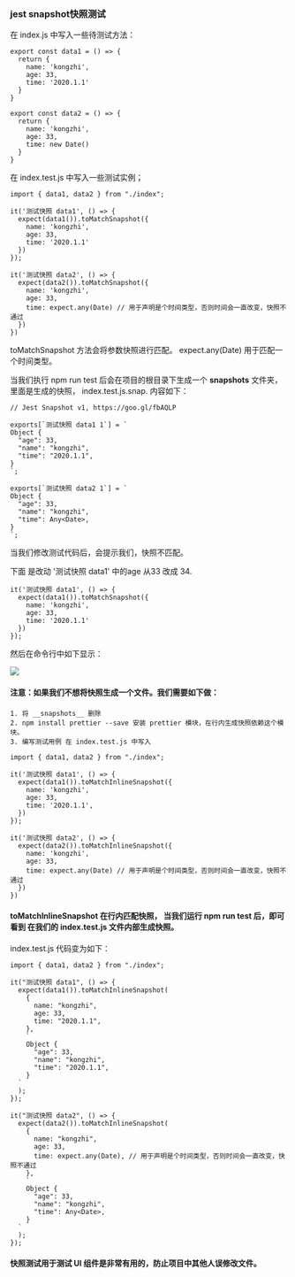 
### jest snapshot快照测试

  在 index.js 中写入一些待测试方法：
```
export const data1 = () => { 
  return {
    name: 'kongzhi',
    age: 33,
    time: '2020.1.1'
  }
}

export const data2 = () => { 
  return {
    name: 'kongzhi',
    age: 33,
    time: new Date()
  }
}
```
  在 index.test.js 中写入一些测试实例；
```
import { data1, data2 } from "./index";

it('测试快照 data1', () => {
  expect(data1()).toMatchSnapshot({
    name: 'kongzhi',
    age: 33,
    time: '2020.1.1'
  })
});

it('测试快照 data2', () => { 
  expect(data2()).toMatchSnapshot({
    name: 'kongzhi',
    age: 33,
    time: expect.any(Date) // 用于声明是个时间类型，否则时间会一直改变，快照不通过
  })
})
```
  toMatchSnapshot 方法会将参数快照进行匹配。
  expect.any(Date) 用于匹配一个时间类型。

  当我们执行 npm run test 后会在项目的根目录下生成一个 __snapshots__ 文件夹，里面是生成的快照， index.test.js.snap. 内容如下：
```
// Jest Snapshot v1, https://goo.gl/fbAQLP

exports[`测试快照 data1 1`] = `
Object {
  "age": 33,
  "name": "kongzhi",
  "time": "2020.1.1",
}
`;

exports[`测试快照 data2 1`] = `
Object {
  "age": 33,
  "name": "kongzhi",
  "time": Any<Date>,
}
`;
```
  当我们修改测试代码后，会提示我们，快照不匹配。

  下面 是改动 '测试快照 data1' 中的age 从33 改成 34.
```
it('测试快照 data1', () => {
  expect(data1()).toMatchSnapshot({
    name: 'kongzhi',
    age: 33,
    time: '2020.1.1'
  })
});
```
  然后在命令行中如下显示：

<img src="https://raw.githubusercontent.com/kongzhi0707/front-end-learn/jest/images/8.png" />

#### 注意：如果我们不想将快照生成一个文件。我们需要如下做：
```
1. 将 __snapshots__ 删除
2. npm install prettier --save 安装 prettier 模块，在行内生成快照依赖这个模块。
3. 编写测试用例 在 index.test.js 中写入
```
```
import { data1, data2 } from "./index";

it('测试快照 data1', () => {
  expect(data1()).toMatchInlineSnapshot({
    name: 'kongzhi',
    age: 33,
    time: '2020.1.1',
  })
});

it('测试快照 data2', () => { 
  expect(data2()).toMatchInlineSnapshot({
    name: 'kongzhi',
    age: 33,
    time: expect.any(Date) // 用于声明是个时间类型，否则时间会一直改变，快照不通过
  })
})
```
#### toMatchInlineSnapshot 在行内匹配快照， 当我们运行 npm run test 后，即可看到 在我们的 index.test.js 文件内部生成快照。

  index.test.js 代码变为如下：
```
import { data1, data2 } from "./index";

it("测试快照 data1", () => {
  expect(data1()).toMatchInlineSnapshot(
    {
      name: "kongzhi",
      age: 33,
      time: "2020.1.1",
    },
    `
    Object {
      "age": 33,
      "name": "kongzhi",
      "time": "2020.1.1",
    }
  `
  );
});

it("测试快照 data2", () => {
  expect(data2()).toMatchInlineSnapshot(
    {
      name: "kongzhi",
      age: 33,
      time: expect.any(Date), // 用于声明是个时间类型，否则时间会一直改变，快照不通过
    },
    `
    Object {
      "age": 33,
      "name": "kongzhi",
      "time": Any<Date>,
    }
  `
  );
});
```
#### 快照测试用于测试 UI 组件是非常有用的，防止项目中其他人误修改文件。




